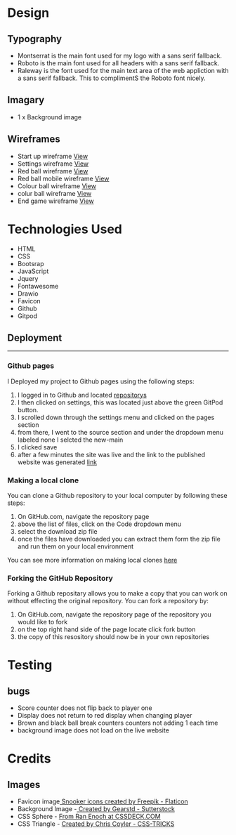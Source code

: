 # Design

## Typography
- Montserrat is the main font used for my logo with a sans serif fallback.
- Roboto is the main font used for all headers with a sans serif fallback.
- Raleway is the font used for the main text area of the web appliction with a sans serif fallback. This to complimentS the Roboto font nicely.

## Imagary 
- 1 x Background image 

## Wireframes 
- Start up wireframe <a href="#">View</a>  
- Settings wireframe <a href="#">View</a>
- Red ball wireframe <a href="#">View</a>
 - Red ball mobile wireframe <a href="#">View</a>
- Colour ball wireframe <a href="#">View</a>
 - colur ball wireframe <a href="#">View</a>
- End game wireframe <a href="#">View</a>

# Technologies Used
- HTML
- CSS
- Bootsrap
- JavaScript
- Jquery
- Fontawesome
- Drawio
- Favicon
- Github
- Gitpod

## Deployment <a id="deployment"></a>
-----

### Github pages <a id=pages></a>

I Deployed my project to Github pages using the following steps:

1. I logged in to Github and located [repositorys](https://github.com/DeanDodds/MilestoneProject2)
2. I then clicked on settings, this was located just above the green GitPod button.
3. I scrolled down through the settings menu and clicked on the pages section
4. from there, I  went to the source section and under the dropdown menu labeled none I selcted the new-main 
5. I clicked save 
6. after a few minutes the site was live and the link to the published website was generated [link](https://deandodds.github.io/milestoneprojectone2/)

### Making a local clone <A id="clone"></a>

You can clone a Github repository to your local computer by following these steps:

1. On GitHub.com, navigate the repository page
2. above the list of files, click on the Code dropdown menu
3. select the download zip file 
4. once the files have downloaded you can extract them form the zip file and run them on your local environment 

You can see more information on making local clones [here](https://docs.github.com/en/repositories/creating-and-managing-repositories/cloning-a-repository#cloning-a-repository-to-github-desktop)

### Forking the GitHub Repository <A id="fork"></a>

Forking a Github repositary allows you to make a copy that you can work on without effecting the original repository. You can fork a repository by:

1. On GitHub.com, navigate the repository page of the repository you would like to fork
2. on the top right hand side of the page locate click fork button 
3. the copy of this resository should now be in your own repositories

# Testing 

## bugs 
- Score counter does not flip back to player one 
- Display does not return to red display when changing player
- Brown and black ball break counters counters not adding 1 each time
- background image does not load on the live website

# Credits

## Images
- Favicon image<a href="https://www.flaticon.com/free-icons/snooker" title="snooker icons"> Snooker icons created by Freepik - Flaticon</a>
- Background Image -<a href="https://www.shutterstock.com/image-illustration/3d-rendering-empty-billiard-table-top-1049972813"> Created by Gearstd - Sutterstock </a> 
- CSS Sphere  - <a href="https://cssdeck.com/blog/making-a-sphere-in-css/"> From Ran Enoch at CSSDECK.COM</a>
- CSS Triangle - <a href="https://css-tricks.com/snippets/css/css-triangle/">Created by Chris Coyler - CSS-TRICKS</a>
